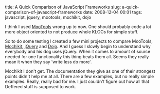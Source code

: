 title: A Quick Comparison of JavaScript Frameworks
slug: a-quick-comparison-of-javascript-frameworks
date: 2008-12-04 00:01
tags: javascript, jquery, mootools, mochikit, dojo

I think I used [MooTools](http://mootools.net/) wrong up to now. One should probably code a lot more object oriented to not produce whole KLOCs for simple stuff.

So to do some testing I created a few mini projects to compare MooTools, [Mochikit](http://mochikit.com/), [jQuery](http://jquery.com/) and [Dojo](http://www.dojotoolkit.org/). And I guess I slowly begin to understand why everybody and his dog uses jQuery. When it comes to amount of source needed for one functionality this thing beats them all. Seems they really mean it  when they say 'write less do more'.

Mochikit I don't get. The documentation they give as one of their strongest points didn't help me at all. There are a few examples, but no really simple examples. Really, really bad for me. I just couldn't figure out how all that Deffered stuff is supposed to work.
